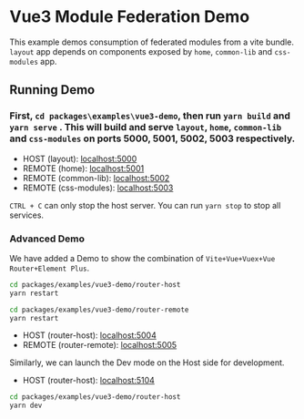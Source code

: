 # Vue3 Module Federation Demo

This example demos consumption of federated modules from a vite bundle. `layout` app depends on components exposed by `home`, `common-lib` and `css-modules` app.

## Running Demo

### First, `cd packages\examples\vue3-demo`, then run `yarn build` and `yarn serve` . This will build and serve `layout`, `home`, `common-lib` and `css-modules` on ports 5000, 5001, 5002, 5003 respectively.

- HOST (layout): [localhost:5000](http://localhost:5000/)
- REMOTE (home): [localhost:5001](http://localhost:5001/)
- REMOTE (common-lib): [localhost:5002](http://localhost:5002/)
- REMOTE (css-modules): [localhost:5003](http://localhost:5003/)

`CTRL + C` can only stop the host server. You can run `yarn stop` to stop all services.

### Advanced Demo
We have added a Demo to show the combination of `Vite+Vue+Vuex+Vue Router+Element Plus`.
```bash
cd packages/examples/vue3-demo/router-host
yarn restart

cd packages/examples/vue3-demo/router-remote
yarn restart
```
- HOST (router-host): [localhost:5004](http://localhost:5004/)
- REMOTE (router-remote): [localhost:5005](http://localhost:5005/)

Similarly, we can launch the Dev mode on the Host side for development.
- HOST (router-host): [localhost:5104](http://localhost:5104/)
```bash
cd packages/examples/vue3-demo/router-host
yarn dev
```
